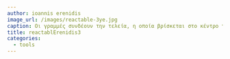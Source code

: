 ```yaml
---
author: ioannis erenidis
image_url: /images/reactable-3ye.jpg
caption: Οι γραμμές συνδέουν την τελεία, η οποία βρίσκεται στο κέντρο του κύκλου, με τα αντικείμενα της επιφάνειας, οπτικοποιούν τις συχνότητες του ήχου.
title: reactablErenidis3
categories:
  - tools
---
```

